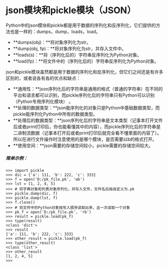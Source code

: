 # json模块和pickle模块（JSON）

Python中的json模块和pickle都是用于数据的序列化和反序列化，它们提供的方法也是一样的：dumps，dump，loads，load。

* **dumps\(obj\)：**将对象序列化为str。
* **dump\(obj, fp\)：**将对象序列化为str，并存入文件中。
* **loads\(s\)：**将（序列化后的）字符串反序列化为Python对象。
* **load\(fp\)：**将文件中的（序列化后的）字符串反序列化为Python对象。

json和pickle模块虽然都是用于数据的序列化和反序列化，但它们之间还是有许多区别的，或者说各有各的优点和缺点：

* **通用性：**json序列化后的字符串是通用的格式（普通的字符串）在不同的平台和语言都可以识别，而pickle序列化后的字符串只有Python可以识别（Python专用序列化模块）  。
* **处理的数据类型：**json能序列化的对象只是Python中基础数据类型，而pickle能序列化Python中所有的数据类型。
* **处理后的数据类型：**json序列化后的字符串是文本类型（记事本打开文件后或者print打印后，你也能看懂其中的内容），而pickle序列化后的字符串是二进制流数据（记事本打开后或者print打印后就完全看不懂里面的内容了）。所以在进行文件操作时注意使用的是哪个模块，是否需要以b的格式打开。
* **使用空间：**json需要的存储空间较小，pickle需要的存储空间较大。



##### 简单示例：

```
>>> import pickle
>>> dic = {'a': 111, 'b': 222, 'c': 333}
>>> f = open('D:/pk_file.pk', 'wb')
>>> lst = [1, 2, 4, 5]
>>> # 将字典对象和列表对象序列化，并存入文件，文件名后缀自定义为.pk
>>> pickle.dump(dic, f)
>>> pickle.dump(lst, f)
>>> f.close()
>>> # 将文件中的Python对象按写入顺序读取出来，且一次读取一个对象
>>> pk_f = open('D:/pk_file.pk', 'rb')
>>> result = pickle.load(pk_f)
>>> type(result)
<class 'dict'>
>>> result
{'a': 111, 'b': 222, 'c': 333}
>>> other_result = pickle.load(pk_f)
>>> type(other_result)
<class 'list'>
>>> other_result
[1, 2, 4, 5]
>>>
```




